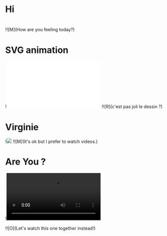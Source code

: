 # Hi


#

!![M](How are you feeling today?)

# SVG animation

!![](logo.html)
!![R](c'est pas joli le dessin ?)

# Virginie

!![](https://www.youtube.com/embed/C8QY6i8HL_Y)
!![M](It's ok but I prefer to watch videos.)

# Are You ?

!![](farris.mp4)

!![O](Let's watch this one together instead!)
